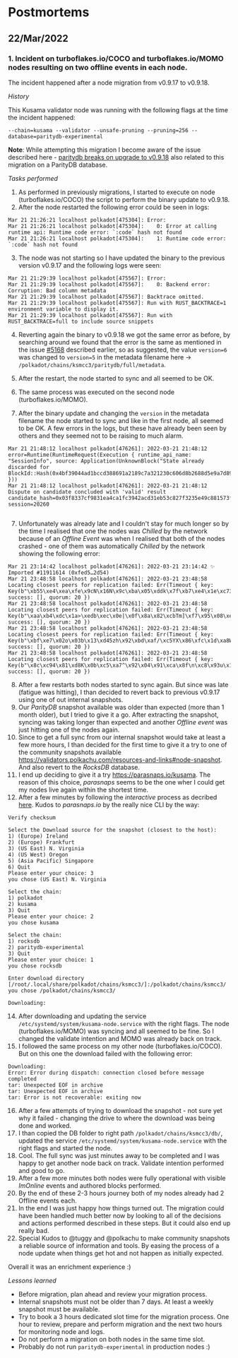 # Postmortems

## 22/Mar/2022
### 1. Incident on turboflakes.io/COCO and turboflakes.io/MOMO nodes resulting on two offline events in each node.

The incident happened after a node migration from v0.9.17 to v0.9.18. 

_History_

This Kusama validator node was running with the following flags at the time the incident happened: 

``` 
--chain=kusama --validator --unsafe-pruning --pruning=256 --database=paritydb-experimental
```

**Note**: While attempting this migration I become aware of the issue described here - [paritydb breaks on upgrade to v0.9.18](https://github.com/paritytech/polkadot/issues/5168) also related to this migration on a ParityDB database.

_Tasks performed_

1. As performed in previously migrations, I started to execute on node (turboflakes.io/COCO) the script to perform the binary update to v0.9.18.
2. After the node restarted the following error could be seen in logs:
```
Mar 21 21:26:21 localhost polkadot[475304]: Error:
Mar 21 21:26:21 localhost polkadot[475304]:    0: Error at calling runtime api: Runtime code error: `:code` hash not found
Mar 21 21:26:21 localhost polkadot[475304]:    1: Runtime code error: `:code` hash not found
```
3. The node was not starting so I have updated the binary to the previous version v0.9.17 and the following logs were seen:

```
Mar 21 21:29:39 localhost polkadot[475567]: Error:
Mar 21 21:29:39 localhost polkadot[475567]:    0: Backend error: Corruption: Bad column metadata
Mar 21 21:29:39 localhost polkadot[475567]: Backtrace omitted.
Mar 21 21:29:39 localhost polkadot[475567]: Run with RUST_BACKTRACE=1 environment variable to display it.
Mar 21 21:29:39 localhost polkadot[475567]: Run with RUST_BACKTRACE=full to include source snippets
```
4. Reverting again the binary to v0.9.18 we got the same error as before, by searching around we found that the error is the same as mentioned in the issue [#5168](https://github.com/paritytech/polkadot/issues/5168) described earlier, so as suggested, the value `version=6` was changed to `version=5` in the metadata filename here -> `/polkadot/chains/ksmcc3/paritydb/full/metadata`.

4. After the restart, the node started to sync and all seemed to be OK.

5. The same process was executed on the second node (turboflakes.io/MOMO). 
6. After the binary update and changing the `version` in the metadata filename the node started to sync and like in the first node, all seemed to be OK. A few errors in the logs, but these have already been seen by others and they seemed not to be raising to much alarm.
```
Mar 21 21:48:12 localhost polkadot[476261]: 2022-03-21 21:48:12 error=Runtime(RuntimeRequest(Execution { runtime_api_name: "SessionInfo", source: Application(UnknownBlock("State already discarded for BlockId::Hash(0x4bf39044ad1bccd388691a2189c7a321230c606d8b2688d5e9a7d8939691700b)")) }))
Mar 21 21:48:12 localhost polkadot[476261]: 2022-03-21 21:48:12 Dispute on candidate concluded with 'valid' result candidate_hash=0x03f8337cf9831ea4ca1fc3942acd31eb53c827f3235e49c881573f339b0614c3 session=20260
 
 ```
7. Unfortunately was already late and I couldn't stay for much longer so by the time I realised that one the nodes was _Chilled_ by the network because of an _Offline Event_ was when I realised that both of the nodes crashed - one of them was automatically _Chilled_ by the network showing the following error:
```
Mar 21 23:14:42 localhost polkadot[476261]: 2022-03-21 23:14:42 ✨ Imported #11911614 (0xfed5…2d54)
Mar 21 23:48:58 localhost polkadot[476261]: 2022-03-21 23:48:58 Locating closest peers for replication failed: Err(Timeout { key: Key(b"\xb55\xe4\xea\xfe\x9cN\x16N\x9c\xba\x05\xddk\x7f\xb7\xe4\x1e\xc73\xccd\x06$\x82\xc9\xb3\x8a\x02\xe1\x06["), success: [], quorum: 20 })
Mar 21 23:48:58 localhost polkadot[476261]: 2022-03-21 23:48:58 Locating closest peers for replication failed: Err(Timeout { key: Key(b"\xaa\xb4\xdc\x1a>\xedb\xec\x0e|\x0f\x8a\x82\xcbTm]\xf7\x95\x08\xe1\xf9V$\xe3X\x86\xaf\x8fw\xe56"), success: [], quorum: 20 })
Mar 21 23:48:58 localhost polkadot[476261]: 2022-03-21 23:48:58 Locating closest peers for replication failed: Err(Timeout { key: Key(b"\xbf\xe7\x02o\x03b\x13\xd45zh\x92\xbd\xaf/\xc5YX\x86\xfc\x1d\xa8W\x1aZ\xaa\xc7\xc0\x89\x99\xff\x86"), success: [], quorum: 20 })
Mar 21 23:48:58 localhost polkadot[476261]: 2022-03-21 23:48:58 Locating closest peers for replication failed: Err(Timeout { key: Key(b"\x8c\xc94\x81\xd8K\x0b\xc5\xa7^\x92\x04\x91\xca\x8f\n\xc8\x93u\x1f\xa2\x95\xe7\xd3\xc4J\xacpK\x94\xb2~"), success: [], quorum: 20 })
```
8. After a few restarts both nodes started to sync again. But since was late (fatigue was hitting), I than decided to revert back to previous v0.9.17 using one of out internal snapshots.
10. Our _ParityDB_ snapshot available was older than expected (more than 1 month older), but I tried to give it a go. After extracting the snapshot, syncing was taking longer than expected and another _Offline event_ was just hitting one of the nodes again.
11. Since to get a full sync from our internal snapshot would take at least a few more hours, I than decided for the first time to give it a try to one of the community snapshots available https://validators.polkachu.com/resources-and-links#node-snapshot. And also revert to the _RocksDB_ database.
12. I end up deciding to give it a try https://parasnaps.io/kusama. The reason of this choice, _parasnaps_ seems to be the one wher I could get my nodes live again within the shortest time.
13. After a few minutes by following the _interactive_ process as decribed [here](https://parasnaps.io/kusama#interactive). Kudos to _parasnaps.io_ by the really nice CLI by the way:
```Download s3get
Verify checksum

Select the Download source for the snapshot (closest to the host):
1) (Europe) Ireland
2) (Europe) Frankfurt
3) (US East) N. Virginia
4) (US West) Oregon
5) (Asia Pacific) Singapore
6) Quit
Please enter your choice: 3
you chose (US East) N. Virginia

Select the chain:
1) polkadot
2) kusama
3) Quit
Please enter your choice: 2
you chose kusama

Select the chain:
1) rocksdb
2) paritydb-experimental
3) Quit
Please enter your choice: 1
you chose rocksdb

Enter download directory [/root/.local/share/polkadot/chains/ksmcc3/]:/polkadot/chains/ksmcc3/
you chose /polkadot/chains/ksmcc3/

Downloading:
```
14. After downloading and updating the service `/etc/systemd/system/kusama-node.service` with the right flags. The node (turboflakes.io/MOMO) was syncing and all seemed to be fine. So I changed the validate intention and MOMO was already back on track.
15. I followed the same process on my other node (turboflakes.io/COCO). But on this one the download failed with the following error:
```
Downloading:
Error: Error during dispatch: connection closed before message completed
tar: Unexpected EOF in archive
tar: Unexpected EOF in archive
tar: Error is not recoverable: exiting now
```
16. After a few attempts of trying to download the snapshot - not sure yet why it failed - changing the drive to where the download was being done and worked. 
17. I than copied the DB folder to right path `/polkadot/chains/ksmcc3/db/`, updated the service `/etc/systemd/system/kusama-node.service` with the right flags and started the node.
18. Cool. The full sync was just minutes away to be completed and I was happy to get another node back on track. Validate intention performed and good to go.
19. After a few more minutes both nodes were fully operational with visible _ImOnline_ events and authored blocks performed.
20. By the end of these 2-3 hours journey both of my nodes already had 2 Offline events each.
21. In the end I was just happy how things turned out. The migration could have been handled much better now by looking to all of the decisions and actions performed described in these steps. But it could also end up really bad.
22. Special Kudos to @tuggy and @polkachu to make community snapshots a reliable source of information and tools. By easing the process of a node update when things get hot and not happen as initially expected.

Overall it was an enrichment experience :)

_Lessons learned_

- Before migration, plan ahead and review your migration process.
- Internal snapshots must not be older than 7 days. At least a weekly snapshot must be available.
- Try to book a 3 hours dedicated slot time for the migration process. One hour to review, prepare and perform migration and the next two hours for monitoring node and logs.
- Do not perform a migration on both nodes in the same time slot.
- Probably do not run `paritydb-experimental` in production nodes :)
